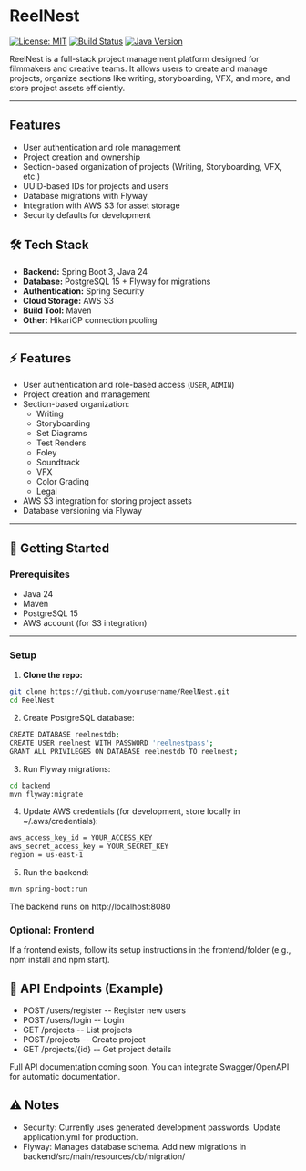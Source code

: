# ReelNest

[![License: MIT](https://img.shields.io/badge/License-MIT-yellow.svg)](LICENSE)
[![Build Status](https://img.shields.io/badge/build-passing-brightgreen)](#)
[![Java Version](https://img.shields.io/badge/Java-24-blue)](#)

ReelNest is a full-stack project management platform designed for filmmakers and creative teams. It allows users to create and manage projects, organize sections like writing, storyboarding, VFX, and more, and store project assets efficiently.

---

## Features

- User authentication and role management
- Project creation and ownership
- Section-based organization of projects (Writing, Storyboarding, VFX, etc.)
- UUID-based IDs for projects and users
- Database migrations with Flyway
- Integration with AWS S3 for asset storage
- Security defaults for development

## 🛠 Tech Stack

- **Backend:** Spring Boot 3, Java 24
- **Database:** PostgreSQL 15 + Flyway for migrations
- **Authentication:** Spring Security
- **Cloud Storage:** AWS S3
- **Build Tool:** Maven
- **Other:** HikariCP connection pooling

---

## ⚡ Features

- User authentication and role-based access (`USER`, `ADMIN`)
- Project creation and management
- Section-based organization:
  - Writing
  - Storyboarding
  - Set Diagrams
  - Test Renders
  - Foley
  - Soundtrack
  - VFX
  - Color Grading
  - Legal
- AWS S3 integration for storing project assets
- Database versioning via Flyway

---

## 🚀 Getting Started

### Prerequisites

- Java 24
- Maven
- PostgreSQL 15
- AWS account (for S3 integration)

---

### Setup

1. **Clone the repo:**
```bash
git clone https://github.com/yourusername/ReelNest.git
cd ReelNest
```

2. Create PostgreSQL database:
```bash
CREATE DATABASE reelnestdb;
CREATE USER reelnest WITH PASSWORD 'reelnestpass';
GRANT ALL PRIVILEGES ON DATABASE reelnestdb TO reelnest;
```

3. Run Flyway migrations:
```bash
cd backend
mvn flyway:migrate
```

4. Update AWS credentials (for development, store locally in ~/.aws/credentials):
```bash
aws_access_key_id = YOUR_ACCESS_KEY
aws_secret_access_key = YOUR_SECRET_KEY
region = us-east-1
```

5. Run the backend:
```bash
mvn spring-boot:run
```

The backend runs on http://localhost:8080

### Optional: Frontend
If a frontend exists, follow its setup instructions in the frontend/folder (e.g., npm install and npm start).

## 🧩 API Endpoints (Example)
* POST /users/register -- Register new users
* POST /users/login -- Login
* GET /projects -- List projects
* POST /projects -- Create project
* GET /projects/{id} -- Get project details

Full API documentation coming soon. You can integrate Swagger/OpenAPI for automatic documentation.

## ⚠️ Notes
- Security: Currently uses generated development passwords. Update application.yml for production.
- Flyway: Manages database schema. Add new migrations in backend/src/main/resources/db/migration/
